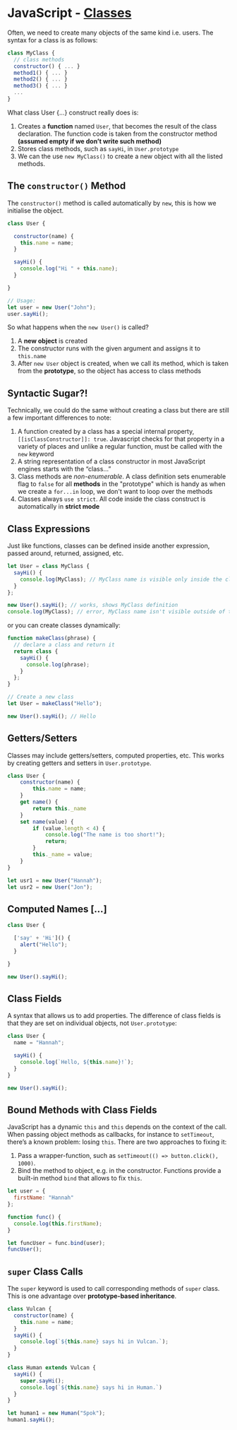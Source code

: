 # JavaScript - [Classes](https://www.theodinproject.com/paths/full-stack-javascript/courses/javascript/lessons/classes)

Often, we need to create many objects of the same kind i.e. users. The syntax for a class is as follows:
```js
class MyClass {
  // class methods
  constructor() { ... }
  method1() { ... }
  method2() { ... }
  method3() { ... }
  ...
}
```
What class User {...} construct really does is:

1. Creates a **function** named `User`, that becomes the result of the class declaration. The function code is taken from the constructor method __(assumed empty if we don’t write such method)__
2. Stores class methods, such as `sayHi`, in `User.prototype`
3. We can the use `new MyClass()` to create a new object with all the listed methods.

## The `constructor()` Method
The `constructor()` method is called automatically by `new`, this is how we initialise the object.
```js
class User {

  constructor(name) {
    this.name = name;
  }

  sayHi() {
    console.log("Hi " + this.name);
  }

}

// Usage:
let user = new User("John");
user.sayHi();
```
So what happens when the `new User()` is called?
1. A **new object** is created
2. The constructor runs with the given argument and assigns it to `this.name`
3. After `new User` object is created, when we call its method, which is taken from the **prototype**, so the object has access to class methods

## Syntactic Sugar?!
Technically, we could do the same without creating a class but there are still a few important differences to note:
1. A function created by a class has a special internal property, `[[isClassConstructor]]: true`. Javascript checks for that property in a variety of places and unlike a regular function, must be called with the `new` keyword
2. A string representation of a class constructor in most JavaScript engines starts with the “class…”
3. Class methods are _non-enumerable_. A class definition sets enumerable flag to `false` for all **methods** in the "prototype" which is handy as when we create a `for...in` loop, we don't want to loop over the methods
4. Classes always `use strict`. All code inside the class construct is automatically in **strict mode**

## Class Expressions
Just like functions, classes can be defined inside another expression, passed around, returned, assigned, etc.
```js
let User = class MyClass {
  sayHi() {
    console.log(MyClass); // MyClass name is visible only inside the class
  }
};

new User().sayHi(); // works, shows MyClass definition
console.log(MyClass); // error, MyClass name isn't visible outside of the class
```
or you can create classes dynamically:
```js
function makeClass(phrase) {
  // declare a class and return it
  return class {
    sayHi() {
      console.log(phrase);
    }
  };
}

// Create a new class
let User = makeClass("Hello");

new User().sayHi(); // Hello
```

## Getters/Setters
Classes may include getters/setters, computed properties, etc. This works by creating getters and setters in `User.prototype`.
```js
class User {
    constructor(name) {
        this.name = name;
    }
    get name() {
        return this._name
    }
    set name(value) {
        if (value.length < 4) {
            console.log("The name is too short!");
            return;
        }
        this._name = value;
    }
}

let usr1 = new User("Hannah");
let usr2 = new User("Jon");
```

## Computed Names […]

```js
class User {

  ['say' + 'Hi']() {
    alert("Hello");
  }

}

new User().sayHi();
```
## Class Fields
A syntax that allows us to add properties. The difference of class fields is that they are set on individual objects, not `User.prototype`:
```js
class User {
  name = "Hannah";

  sayHi() {
    console.log(`Hello, ${this.name}!`);
  }
}

new User().sayHi();
```

## Bound Methods with Class Fields
JavaScript has a dynamic `this` and `this` depends on the context of the call. When passing object methods as callbacks, for instance to `setTimeout`, there’s a known problem: losing `this`. There are two approaches to fixing it:
1. Pass a wrapper-function, such as `setTimeout(() => button.click(), 1000)`.
2. Bind the method to object, e.g. in the constructor. Functions provide a built-in method `bind` that allows to fix `this`.
```js
let user = {
  firstName: "Hannah"
};

function func() {
  console.log(this.firstName);
}

let funcUser = func.bind(user);
funcUser();
```
## `super` Class Calls
The `super` keyword is used to call corresponding methods of `super` class. This is one advantage over **prototype-based inheritance**.
```js
class Vulcan {
  constructor(name) {
    this.name = name;
  }
  sayHi() {
    console.log(`${this.name} says hi in Vulcan.`);
  }
}

class Human extends Vulcan {
  sayHi() {
    super.sayHi();
    console.log(`${this.name} says hi in Human.`)
  }
}

let human1 = new Human("Spok");
human1.sayHi();
```
